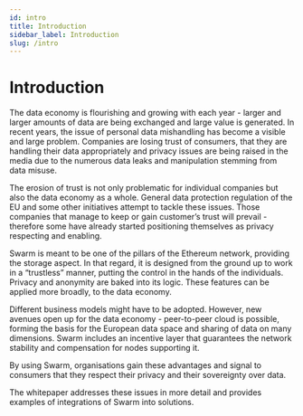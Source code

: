 ```yaml
---
id: intro
title: Introduction
sidebar_label: Introduction
slug: /intro
---
```


Introduction
============

The data economy is flourishing and growing with each year - larger and larger amounts of data are being exchanged and large value is generated. In recent years, the issue of personal data mishandling has become a visible and large problem. Companies are losing trust of consumers, that they are handling their data appropriately and privacy issues are being raised in the media due to the numerous data leaks and manipulation stemming from data misuse.

The erosion of trust is not only problematic for individual companies but also the data economy as a whole. General data protection regulation of the EU and some other initiatives attempt to tackle these issues. Those companies that manage to keep or gain customer’s trust will prevail - therefore some have already started positioning themselves as privacy respecting and enabling.

Swarm is meant to be one of the pillars of the Ethereum network, providing the storage aspect. In that regard, it is designed from the ground up to work in a “trustless” manner, putting the control in the hands of the individuals. Privacy and anonymity are baked into its logic. These features can be applied more broadly, to the data economy.

Different business models might have to be adopted. However, new avenues open up for the data economy - peer-to-peer cloud is possible, forming the basis for the European data space and sharing of data on many dimensions. Swarm includes an incentive layer that guarantees the network stability and compensation for nodes supporting it.

By using Swarm, organisations gain these advantages and signal to consumers that they respect their privacy and their sovereignty over data.

The whitepaper addresses these issues in more detail and provides examples of integrations of Swarm into solutions.
